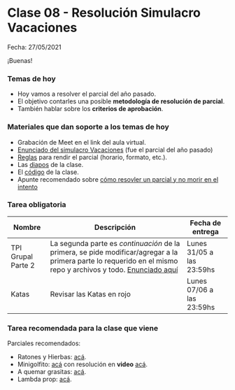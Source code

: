 
# Clase 08 - Resolución Simulacro Vacaciones

Fecha: 27/05/2021

¡Buenas!

### Temas de hoy
* Hoy vamos a resolver el parcial del año pasado.
* El objetivo contarles una posible **metodología de resolución de parcial**.
* También hablar sobre los **criterios de aprobación**.

### Materiales que dan soporte a los temas de hoy

* Grabación de Meet en el link del aula virtual.
* [Enunciado del simulacro Vacaciones](https://docs.google.com/document/d/18p63BwQNgacxXDs553JtC7EVTsODcsxpouiRKSnsxoY/edit#) (fue el parcial del año pasado)
* [Reglas](https://docs.google.com/document/d/1Z4JKRK4F_HavhwBCmfbxcLzsur_Bg-kBK5nW575htms/edit) para rendir el parcial (horario, formato, etc.).
* Las [diapos](https://docs.google.com/presentation/d/1WLK3TbxV7fkn-gvzaKrJJB_-EoSJUhD58nc_x7HB-ps/edit#slide=id.gd7f1d9234f_0_44) de la clase.
* El [código](https://github.com/pdepjm/2021-f-simulacro-vacaciones-solucionEnClase) de la clase.
* Apunte recomendado sobre [cómo resovler un parcial y no morir en el intento](https://docs.google.com/document/d/11X_4N1VfZB78f5Ff6M3VcW40nazlEFQu1d2p3Lyjg5c/edit#heading=h.4s3whc7yvau4)

### Tarea obligatoria

| Nombre | Descripción | Fecha de entrega |
|-------|-------------|------------------|
| TPI Grupal Parte 2 | La segunda parte es _continuación_ de la primera, se pide modificar/agregar a la primera parte lo requerido en el mismo repo y archivos y todo. [Enunciado aquí](https://docs.google.com/document/d/1RGFzN3I1NR3ox_mV2CVKXws1w0K1HI_uNrDVo8O9v04/edit?usp=sharing) | Lunes 31/05 a las 23:59hs |
| Katas | Revisar las Katas en rojo | Lunes 07/06 a las 23:59hs |

### Tarea recomendada para la clase que viene

Parciales recomendados:
* Ratones y Hierbas: [acá](https://docs.google.com/document/d/1Bishi92f5euhpSBD-epQznFdteW6SDD8IQpL-U_Q1I8/edit#). 
* Minigolfito: [acá](https://docs.google.com/document/d/1LeWBI6pg_7uNFN_yzS2DVuVHvD0M6PTlG1yK0lCvQVE/edit) con resolución en **video** [acá](https://www.youtube.com/watch?v=NEhCiL7JTo8).
* A quemar grasitas: [acá](https://docs.google.com/document/d/1P5BDit1BNOG3AJu3Y0WhRAe4JR_B_zuXsjfdXvZ4uxw/edit). 
* Lambda prop: [acá](https://docs.google.com/document/d/1Gc-ot4AStIaGePl-q2V1KJBhpiXL0ye6pWvLki4vWZg/edit).
